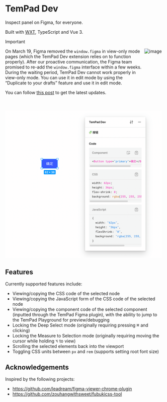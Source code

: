 # TemPad Dev

Inspect panel on Figma, for everyone.

Built with [WXT](https://wxt.dev/), TypeScript and Vue 3.

> [!IMPORTANT]
> <img height="200" alt="image" align="right" src="https://github.com/ecomfe/tempad-dev/assets/1726061/ac185c15-b7b1-4deb-984b-45027a84650c">
>
> On March 19, Figma removed the `window.figma` in view-only mode pages (which the TemPad Dev extension relies on to function properly). After our proactive communication, the Figma team promised to re-add the `window.figma` interface within a few weeks. During the waiting period, TemPad Dev cannot work properly in view-only mode. You can use it in edit mode by using the “Duplicate to your drafts” feature and use it in edit mode.
>
> You can follow [this post](https://forum.figma.com/t/figma-removed-window-figma-on-view-only-pages-today/67292) to get the latest updates.

<p align="center">
  <picture>
    <source media="(prefers-color-scheme: dark)" srcset="assets/dark.png 2x">
    <source media="(prefers-color-scheme: light)" srcset="assets/light.png 2x">
    <img alt="Shows a screenshot of the extension panel." src="assets/light.png">
  </picture>
</p>

## Features

Currently supported features include:

- Viewing/copying the CSS code of the selected node
- Viewing/copying the JavaScript form of the CSS code of the selected node
- Viewing/copying the component code of the selected component (inputted through the TemPad Figma plugin), with the ability to jump to the TemPad Playground for preview/debugging
- Locking the Deep Select mode (originally requiring pressing <kbd>⌘</kbd> and clicking)
- Locking the Measure to Selection mode (originally requiring moving the cursor while holding <kbd>⌥</kbd> to view)
- Scrolling the selected elements back into the viewport
- Toggling CSS units between `px` and `rem` (supports setting root font size)

## Acknowledgements

Inspired by the following projects:

- https://github.com/leadream/figma-viewer-chrome-plugin
- https://github.com/zouhangwithsweet/fubukicss-tool
